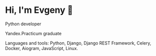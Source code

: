 # Hi, I'm Evgeny 👋 

Python developer

Yandex.Practicum graduate

Languages and tools: Python, Django, Django REST Framework, Celery, Docker, Aiogram, JavaScript, Linux.

